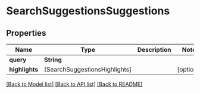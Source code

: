 # SearchSuggestionsSuggestions

## Properties
Name | Type | Description | Notes
------------ | ------------- | ------------- | -------------
**query** | **String** |  | 
**highlights** | [SearchSuggestionsHighlights] |  | [optional] 

[[Back to Model list]](../README.md#documentation-for-models) [[Back to API list]](../README.md#documentation-for-api-endpoints) [[Back to README]](../README.md)


